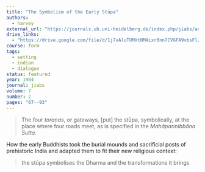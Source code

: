 ```yaml
---
title: "The Symbolism of the Early Stūpa"
authors:
  - harvey
external_url: "https://journals.ub.uni-heidelberg.de/index.php/jiabs/article/view/8633/2540/"
drive_links:
  - "https://drive.google.com/file/d/1j7vAluTUMXtNMAixr0nn7CVGFA9vbsFl/view?usp=drivesdk"
course: form
tags:
  - setting
  - indian
  - dialogue
status: featured
year: 1984
journal: jiabs
volume: 7
number: 2
pages: "67--93"
---
```


> The four *toraṇas*, or gateways, [put] the stūpa, symbolically, at the place where four roads meet, as is specified in the *Mahāparinibbāna Sutta*.

How the early Buddhists took the burial mounds and sacrificial posts of prehistoric India and adapted them to fit their new religious context:

> the stūpa symbolises the Dharma and the transformations it brings
